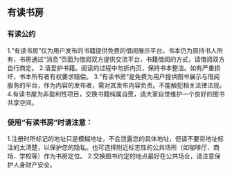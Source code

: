 ## 有读书房

### 有读公约
1.“有读书房”仅为用户发布的书籍提供免费的借阅展示平台。书本仍为原持书人所有，书房通过“消息”页面为借阅双方提供交流平台，书籍借阅的方式，请借阅双方自行商定。
2.请爱护书籍。阅读的过程中勿折内页，保持书本整洁。如有严重损坏，书本所有者有权要求赔偿。
3.“有读书房”是免费为用户提供图书展示与借阅服务的平台，作为内容的发布者，需对其发布内容负责。不能触犯相关法律法规。
4.有读书屋为非盈利性项目，交换书籍纯属自愿，请大家自觉维护一个良好的图书共享空间。

### 使用“有读书房”时请注意：
1.注册时所标记的地址只是模糊地址，不会泄露您的具体地址，但请不要将地址标注的太清楚，以保护您的隐私。也可选择附近标志性的公共场所（如咖啡厅、商场、学校等）作为书房定位。
2.交换图书约定的地点最好在公共场合，请注意保护人身财产安全。